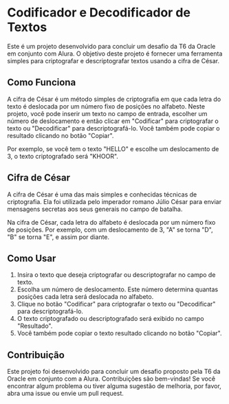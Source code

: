 # Codificador e Decodificador de Textos

Este é um projeto desenvolvido para concluir um desafio da T6 da Oracle em conjunto com Alura. O objetivo deste projeto é fornecer uma ferramenta simples para criptografar e descriptografar textos usando a cifra de César.

## Como Funciona

A cifra de César é um método simples de criptografia em que cada letra do texto é deslocada por um número fixo de posições no alfabeto. Neste projeto, você pode inserir um texto no campo de entrada, escolher um número de deslocamento e então clicar em "Codificar" para criptografar o texto ou "Decodificar" para descriptografá-lo. Você também pode copiar o resultado clicando no botão "Copiar".

Por exemplo, se você tem o texto "HELLO" e escolhe um deslocamento de 3, o texto criptografado será "KHOOR".

## Cifra de César

A cifra de César é uma das mais simples e conhecidas técnicas de criptografia. Ela foi utilizada pelo imperador romano Júlio César para enviar mensagens secretas aos seus generais no campo de batalha.

Na cifra de César, cada letra do alfabeto é deslocada por um número fixo de posições. Por exemplo, com um deslocamento de 3, "A" se torna "D", "B" se torna "E", e assim por diante.

## Como Usar

1. Insira o texto que deseja criptografar ou descriptografar no campo de texto.
2. Escolha um número de deslocamento. Este número determina quantas posições cada letra será deslocada no alfabeto.
3. Clique no botão "Codificar" para criptografar o texto ou "Decodificar" para descriptografá-lo.
4. O texto criptografado ou descriptografado será exibido no campo "Resultado".
5. Você também pode copiar o texto resultado clicando no botão "Copiar".

## Contribuição

Este projeto foi desenvolvido para concluir um desafio proposto pela T6 da Oracle em conjunto com a Alura. Contribuições são bem-vindas! Se você encontrar algum problema ou tiver alguma sugestão de melhoria, por favor, abra uma issue ou envie um pull request.
